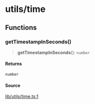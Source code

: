 # utils/time

## Functions

### getTimestampInSeconds()

> **getTimestampInSeconds**(): `number`

#### Returns

`number`

#### Source

[lib/utils/time.ts:1](https://github.com/PufferFinance/puffer-sdk/blob/318ab800fd30e73d642634fd13ebb8d06a76860d/lib/utils/time.ts#L1)
